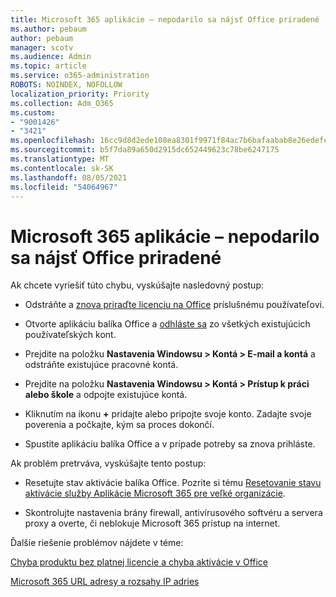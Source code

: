 ```yaml
---
title: Microsoft 365 aplikácie – nepodarilo sa nájsť Office priradené
ms.author: pebaum
author: pebaum
manager: scotv
ms.audience: Admin
ms.topic: article
ms.service: o365-administration
ROBOTS: NOINDEX, NOFOLLOW
localization_priority: Priority
ms.collection: Adm_O365
ms.custom:
- "9001426"
- "3421"
ms.openlocfilehash: 16cc9d8d2ede108ea8301f9971f84ac7b6bafaabab8e26edefe15acf66783339
ms.sourcegitcommit: b5f7da89a650d2915dc652449623c78be6247175
ms.translationtype: MT
ms.contentlocale: sk-SK
ms.lasthandoff: 08/05/2021
ms.locfileid: "54064967"
---
```

# <a name="microsoft-365-apps-message---couldnt-find-office-licenses-associated"></a>Microsoft 365 aplikácie – nepodarilo sa nájsť Office priradené

Ak chcete vyriešiť túto chybu, vyskúšajte nasledovný postup:

- Odstráňte a [znova priraďte licenciu na Office](https://docs.microsoft.com/microsoft-365/admin/manage/assign-licenses-to-users) príslušnému používateľovi.

- Otvorte aplikáciu balíka Office a [odhláste sa](https://support.office.com/article/sign-out-of-office-5a20dc11-47e9-4b6f-945d-478cb6d92071) zo všetkých existujúcich používateľských kont.

- Prejdite na položku **Nastavenia Windowsu > Kontá > E-mail a kontá** a odstráňte existujúce pracovné kontá.

- Prejdite na položku **Nastavenia Windowsu > Kontá > Prístup k práci alebo škole** a odpojte existujúce kontá.

- Kliknutím na ikonu **+** pridajte alebo pripojte svoje konto. Zadajte svoje poverenia a počkajte, kým sa proces dokončí.

- Spustite aplikáciu balíka Office a v prípade potreby sa znova prihláste.

Ak problém pretrváva, vyskúšajte tento postup:

- Resetujte stav aktivácie balíka Office. Pozrite si tému [Resetovanie stavu aktivácie služby Aplikácie Microsoft 365 pre veľké organizácie](https://docs.microsoft.com/office365/troubleshoot/activation/reset-office-365-proplus-activation-state).

- Skontrolujte nastavenia brány firewall, antivírusového softvéru a servera proxy a overte, či neblokuje Microsoft 365 prístup na internet. 

Ďalšie riešenie problémov nájdete v téme:

[Chyba produktu bez platnej licencie a chyba aktivácie v Office](https://support.office.com/Article/0d23d3c0-c19c-4b2f-9845-5344fedc4380?wt.mc_id=Alchemy_ClientDIA)

[Microsoft 365 URL adresy a rozsahy IP adries](https://docs.microsoft.com/office365/enterprise/urls-and-ip-address-ranges)
